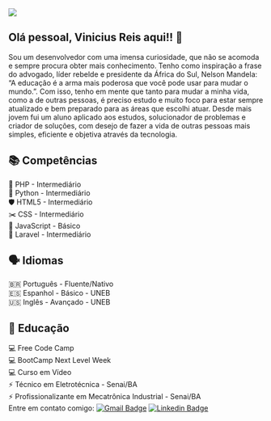 <img width="auto" src="https://github.com/tgmarinho/tgmarinho/blob/master/banner.png">

## Olá pessoal, Vinicius Reis aqui!! 👋
Sou um desenvolvedor com uma imensa curiosidade, que não se acomoda e sempre procura obter mais conhecimento. Tenho como inspiração a frase do advogado, líder rebelde e presidente da África do Sul, Nelson Mandela: “A educação é a arma mais poderosa que você pode usar para mudar o mundo.”. Com isso, tenho em mente que tanto para mudar a minha vida, como a de outras pessoas, é preciso estudo e muito foco para estar sempre atualizado e bem preparado para as áreas que escolhi atuar. Desde mais jovem fui um aluno aplicado aos estudos, solucionador de problemas e criador de soluções, com desejo de fazer a vida de outras pessoas mais simples, eficiente e objetiva através da tecnologia.

## 📚 Competências
:elephant: PHP - Intermediário <br>
:snake: Python - Intermediário <br>
🛡️ HTML5 - Intermediário <br>
:scissors: CSS - Intermediário <br>
📝 JavaScript - Básico <br>
📑 Laravel - Intermediário

## 🗣️ Idiomas
🇧🇷 Português - Fluente/Nativo <br>
🇪🇸 Espanhol - Básico - UNEB <br>
🇺🇸 Inglês - Avançado - UNEB

## 📖 Educação
💻 Free Code Camp<br>
💻 BootCamp Next Level Week <br>
💻 Curso em Vídeo <br>
⚡ Técnico em Eletrotécnica - Senai/BA <br>
⚡ Profissionalizante em Mecatrônica Industrial - Senai/BA <br>
Entre em contato comigo: [![Gmail Badge](https://img.shields.io/badge/-vinisrlima@gmail.com-c14438?style=flat-square&logo=Gmail&logoColor=white&link=mailto:vinisrlima@gmail.com)](mailto:vinisrlima@gmail.com) [![Linkedin Badge](https://img.shields.io/badge/-ViniciusReis-blue?style=flat-square&logo=Linkedin&logoColor=white&link=https://www.linkedin.com/in/vinicius-de-souza-reis-lima-745334185/)](https://www.linkedin.com/in/vinicius-de-souza-reis-lima-745334185/)
